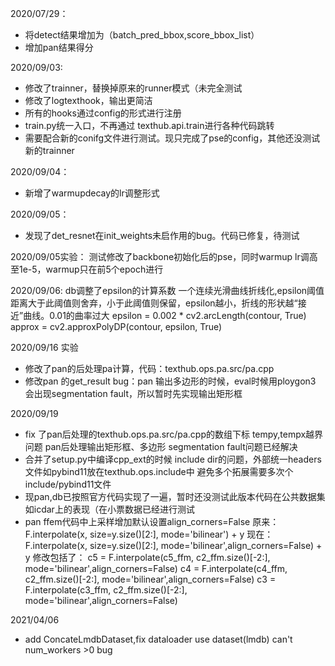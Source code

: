 



2020/07/29：

* 将detect结果增加为（batch_pred_bbox,score_bbox_list）
* 增加pan结果得分


2020/09/03:

* 修改了trainner，替换掉原来的runner模式（未完全测试
* 修改了logtexthook，输出更简洁
* 所有的hooks通过config的形式进行注册
* train.py统一入口，不再通过 texthub.api.train进行各种代码跳转
* 需要配合新的conifg文件进行测试。现只完成了pse的config，其他还没测试新的trainner

2020/09/04：
* 新增了warmupdecay的lr调整形式


2020/09/05：
* 发现了det_resnet在init_weights未启作用的bug。代码已修复，待测试


2020/09/05实验：
测试修改了backbone初始化后的pse，同时warmup lr调高至1e-5，warmup只在前5个epoch进行


2020/09/06:
db调整了epsilon的计算系数
一个连续光滑曲线折线化,epsilon阈值 距离大于此阈值则舍弃，小于此阈值则保留，epsilon越小，折线的形状越“接近”曲线。0.01的曲率过大
epsilon = 0.002 * cv2.arcLength(contour, True)
approx = cv2.approxPolyDP(contour, epsilon, True)

2020/09/16 实验
* 修改了pan的后处理pa计算，代码：texthub.ops.pa.src/pa.cpp
* 修改pan 的get_result
bug：pan 输出多边形的时候，eval时候用ploygon3 会出现segmentation fault，所以暂时先实现输出矩形框

2020/09/19 
* fix 了pan后处理的texthub.ops.pa.src/pa.cpp的数组下标 tempy,tempx越界问题
pan后处理输出矩形框、多边形 segmentation fault问题已经解决
* 合并了setup.py中编译cpp_ext的时候 include dir的问题，外部统一headers文件如pybind11放在texthub.ops.include中
避免多个拓展需要多次个include/pybind11文件
* 现pan,db已按照官方代码实现了一遍，暂时还没测试此版本代码在公共数据集如icdar上的表现（在小票数据已经进行测试
* pan ffem代码中上采样增加默认设置align_corners=False
原来：F.interpolate(x, size=y.size()[2:], mode='bilinear') + y
现在：F.interpolate(x, size=y.size()[2:], mode='bilinear',align_corners=False) + y
修改包括了：
c5 = F.interpolate(c5_ffm, c2_ffm.size()[-2:], mode='bilinear',align_corners=False)
c4 = F.interpolate(c4_ffm, c2_ffm.size()[-2:], mode='bilinear',align_corners=False)
c3 = F.interpolate(c3_ffm, c2_ffm.size()[-2:], mode='bilinear',align_corners=False)
  

  
2021/04/06
* add ConcateLmdbDataset,fix dataloader use dataset(lmdb) can't num_workers >0 bug




